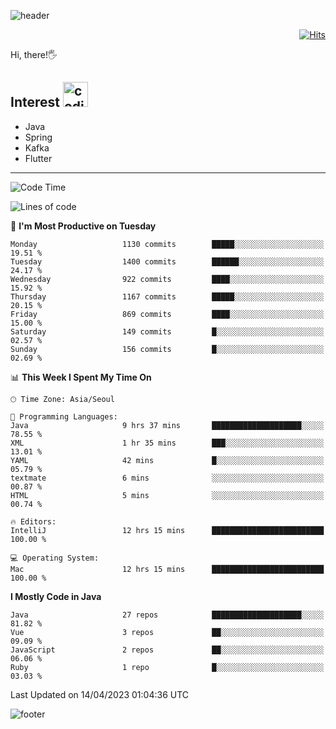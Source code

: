 ![header](https://capsule-render.vercel.app/api?type=soft&color=gradient&text=%20%20Jeff%20%20&fontAlign=30&fontSize=30&textBg=true&desc=Backend%20Developer&descAlign=60&descAlignY=50&&descSize=30)

<div align=right>
  
[![Hits](https://hits.seeyoufarm.com/api/count/incr/badge.svg?url=https%3A%2F%2Fgithub.com%2Fjeff-seyong)](https://hits.seeyoufarm.com)

</div>


Hi, there!🖐

## Interest <img src="https://media.giphy.com/media/bx3Cvt88j7PtM4SOaS/giphy.gif" alt="coding" width="40px" />

- Java
- Spring
- Kafka
- Flutter

---

<!--START_SECTION:waka-->
![Code Time](http://img.shields.io/badge/Code%20Time-418%20hrs%2032%20mins-blue)

![Lines of code](https://img.shields.io/badge/From%20Hello%20World%20I%27ve%20Written-626.4%20thousand%20lines%20of%20code-blue)

📅 **I'm Most Productive on Tuesday** 

```text
Monday                   1130 commits        █████░░░░░░░░░░░░░░░░░░░░   19.51 % 
Tuesday                  1400 commits        ██████░░░░░░░░░░░░░░░░░░░   24.17 % 
Wednesday                922 commits         ████░░░░░░░░░░░░░░░░░░░░░   15.92 % 
Thursday                 1167 commits        █████░░░░░░░░░░░░░░░░░░░░   20.15 % 
Friday                   869 commits         ████░░░░░░░░░░░░░░░░░░░░░   15.00 % 
Saturday                 149 commits         █░░░░░░░░░░░░░░░░░░░░░░░░   02.57 % 
Sunday                   156 commits         █░░░░░░░░░░░░░░░░░░░░░░░░   02.69 % 
```


📊 **This Week I Spent My Time On** 

```text
🕑︎ Time Zone: Asia/Seoul

💬 Programming Languages: 
Java                     9 hrs 37 mins       ████████████████████░░░░░   78.55 % 
XML                      1 hr 35 mins        ███░░░░░░░░░░░░░░░░░░░░░░   13.01 % 
YAML                     42 mins             █░░░░░░░░░░░░░░░░░░░░░░░░   05.79 % 
textmate                 6 mins              ░░░░░░░░░░░░░░░░░░░░░░░░░   00.87 % 
HTML                     5 mins              ░░░░░░░░░░░░░░░░░░░░░░░░░   00.74 % 

🔥 Editors: 
IntelliJ                 12 hrs 15 mins      █████████████████████████   100.00 % 

💻 Operating System: 
Mac                      12 hrs 15 mins      █████████████████████████   100.00 % 
```

**I Mostly Code in Java** 

```text
Java                     27 repos            ████████████████████░░░░░   81.82 % 
Vue                      3 repos             ██░░░░░░░░░░░░░░░░░░░░░░░   09.09 % 
JavaScript               2 repos             ██░░░░░░░░░░░░░░░░░░░░░░░   06.06 % 
Ruby                     1 repo              █░░░░░░░░░░░░░░░░░░░░░░░░   03.03 % 
```




 Last Updated on 14/04/2023 01:04:36 UTC
<!--END_SECTION:waka-->

<!--

<div align=center>
  
[![Gmail Badge](https://img.shields.io/badge/Gmail-d14836?style=flat&logo=Gmail&logoColor=white&link=mailto:sedragon.kim@gmail.com)](mailto:sedragon.kim@gmail.com) 

</div>

-->


![footer](https://capsule-render.vercel.app/api?type=waving&color=gradient&height=300&section=footer&animation=twinkling&reversal=true)
